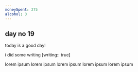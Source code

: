 ```yaml
---
moneySpent: 275
alcohol: 3
---
```

## day no 19
today is a good day!
 

i did some writing [writing:: true]

lorem ipsum lorem ipsum lorem ipsum lorem ipsum lorem ipsum
